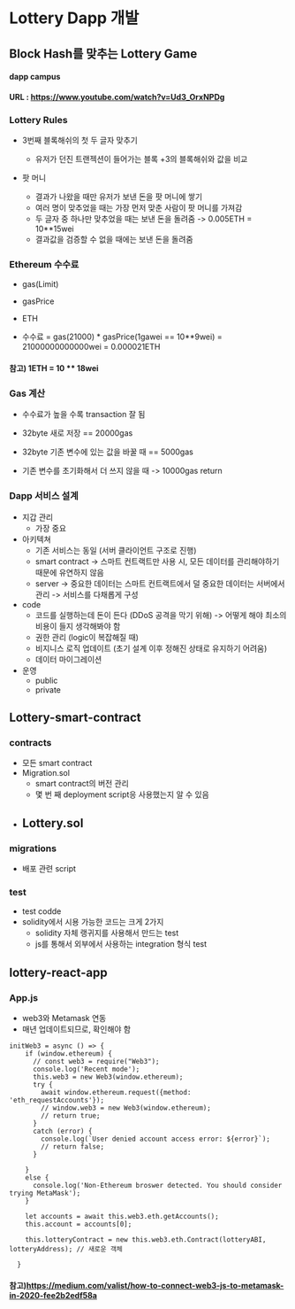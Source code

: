 # Lottery Dapp 개발
## Block Hash를 맞추는 Lottery Game

#### dapp campus
#### URL : https://www.youtube.com/watch?v=Ud3_OrxNPDg


### Lottery Rules

- 3번째 블록해쉬의 첫 두 글자 맞추기 
  - 유저가 던진 트랜젝션이 들어가는 블록 +3의 블록해쉬와 값을 비교

- 팟 머니
  - 결과가 나왔을 때만 유저가 보낸 돈을 팟 머니에 쌓기
  - 여러 명이 맞추었을 때는 가장 먼저 맞춘 사람이 팟 머니를 가져감
  - 두 글자 중 하나만 맞추었을 때는 보낸 돈을 돌려줌 -> 0.005ETH = 10**15wei
  - 결과값을 검증할 수 없을 때에는 보낸 돈을 돌려줌

### Ethereum 수수료

- gas(Limit)
- gasPrice
- ETH

- 수수료 = gas(21000) * gasPrice(1gawei == 10**9wei) = 21000000000000wei = 0.000021ETH
#### 참고) 1ETH = 10 ** 18wei

### Gas 계산
- 수수료가 높을 수록 transaction 잘 됨

- 32byte 새로 저장 == 20000gas
- 32byte 기존 변수에 있는 값을 바꿀 때 == 5000gas
- 기존 변수를 초기화해서 더 쓰지 않을 때 -> 10000gas return

### Dapp 서비스 설계
- 지갑 관리
  - 가장 중요
- 아키텍쳐
  - 기존 서비스는 동일 (서버 클라이언트 구조로 진행)
  - smart contract -> 스마트 컨트랙트만 사용 시, 모든 데이터를 관리해야하기 때문에 유연하지 않음
  - server -> 중요한 데이터는 스마트 컨트랙트에서 덜 중요한 데이터는 서버에서 관리 -> 서비스를 다채롭게 구성
- code
  - 코드를 실행하는데 돈이 든다 (DDoS 공격을 막기 위해) -> 어떻게 해야 최소의 비용이 들지 생각해봐야 함
  - 권한 관리 (logic이 복잡해질 때)
  - 비지니스 로직 업데이트 (초기 설계 이후 정해진 상태로 유지하기 어려움)
  - 데이터 마이그레이션
- 운영
  - public 
  - private
  
## Lottery-smart-contract

### contracts
- 모든 smart contract
- Migration.sol
  - smart contract의 버전 관리
  - 몇 번 째 deployment script응 사용했는지 알 수 있음 
- Lottery.sol
  - 

### migrations
- 배포 관련 script
### test
- test codde
- solidity에서 시용 가능한 코드는 크게 2가지
  - solidity 자체 랭귀지를 사용해서 만드는 test
  - js를 통해서 외부에서 사용하는 integration 형식 test

## lottery-react-app
### App.js

- web3와 Metamask 연동
- 매년 업데이트되므로, 확인해야 함
```
initWeb3 = async () => {
    if (window.ethereum) {
      // const web3 = require("Web3");
      console.log('Recent mode');
      this.web3 = new Web3(window.ethereum);
      try {
        await window.ethereum.request({method: 'eth_requestAccounts'});
        // window.web3 = new Web3(window.ethereum);
        // return true;
      }
      catch (error) {
        console.log(`User denied account access error: ${error}`);
        // return false;
      }
      
    }
    else {
      console.log('Non-Ethereum broswer detected. You should consider trying MetaMask');
    }

    let accounts = await this.web3.eth.getAccounts();
    this.account = accounts[0];

    this.lotteryContract = new this.web3.eth.Contract(lotteryABI, lotteryAddress); // 새로운 객체
    
  }
```
#### 참고)https://medium.com/valist/how-to-connect-web3-js-to-metamask-in-2020-fee2b2edf58a


